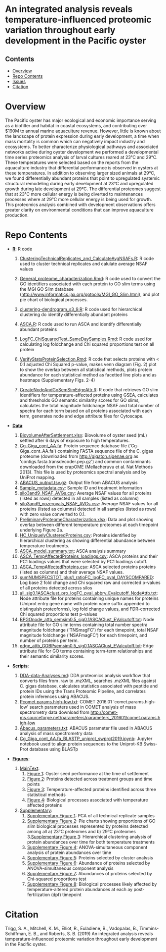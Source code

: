 # An integrated analysis reveals temperature-influenced proteomic variation throughout early development in the Pacific oyster



## Contents

- [Overview](#overview)
- [Repo Contents](#repo-contents)
- [Issues](https://github.com/shellytrigg/paper-OysterSeed-TimeXTemp/issues)
- [Citation](#citation)

# Overview
The Pacific oyster has major ecological and economic importance serving as a biofilter and habitat in coastal ecosystems, and contributing over $190M to annual marine aquaculture revenue. However, little is known about the landscape of protein expression during early development, a time when mass mortality is common which can negatively impact industry and ecosystems. To better characterize physiological pathways and associated networks active during oyster development we performed a developmental time series proteomics analysis of larval cultures reared at 23°C and 29°C. These temperatures were selected based on the reports from the aquaculture industry that differential performance is observed in oysters at these temperatures. In addition to observing larger sized animals at 29°C, we found differentially abundant proteins that point to upregulated systemic structural remodeling during early development at 23°C and upregulated growth during late development at 29°C. The differential proteomes suggest that at 23°C more cellular energy is being diverted to maintenances processes where at 29°C more cellular energy is being used for growth. This proteomics analysis combined with development observations offers greater clarity on environmental conditions that can improve aquaculture production.

# Repo Contents
- **[R](https://github.com/shellytrigg/paper-OysterSeed-TimeXTemp/tree/master/R)**: R code
	1. 	[ClusteringTechnicalReplicates\_and\_CalculateAvgNSAFs.R](https://github.com/shellytrigg/paper-OysterSeed-TimeXTemp/blob/master/R/ClusteringTechnicalReplicates_and_CalculateAvgNSAFs.R):   R code used to cluster technical replicates and calulate average NSAF values

	2. [General\_proteome\_characterization.Rmd](https://github.com/shellytrigg/paper-OysterSeed-TimeXTemp/blob/master/R/General_proteome_characterization.Rmd):  R code used to  convert the GO identifiers associated with each protein to GO slim terms using the MGI GO Slim database (http://www.informatics.jax.org/gotools/MGI_GO_Slim.html), and plot pie chart of biological processes.  
	3. [clustering-dendrogram\_s3\_9.R](https://github.com/shellytrigg/paper-OysterSeed-TimeXTemp/blob/master/R/clustering-dendrogram_s3_9.R):  R code used for hierarchical clustering do identify differentially abundant proteins
	4. [ASCA.R](https://github.com/shellytrigg/paper-OysterSeed-TimeXTemp/blob/master/R/ASCA.R):  R code used to run ASCA and identify differentially abundant proteins
	5. [LogFC\_ChiSquaredTest\_SameDaySamples.Rmd](https://github.com/shellytrigg/paper-OysterSeed-TimeXTemp/blob/master/R/LogFC_ChiSquaredTest_SameDaySamples.Rmd): R code used for calculating log foldchange and Chi squared proportions test on all protein 
	6. [VerifyStatsProteinSelection.Rmd](https://github.com/shellytrigg/paper-OysterSeed-TimeXTemp/blob/master/R/VerifyStatsProteinSelection.Rmd): R code that selects proteins with < 0.1 adjusted Chi Squared p-value, makes venn diagram (Fig. 2) plot to show the overlap between all statistical methods, plots protein abundance for each statistical method as facetted line plots and as heatmaps (Supplementary Figs. 2-4)
	7. [CreateNodeAndGoSemSimEdgeAttr.R](https://github.com/shellytrigg/paper-OysterSeed-TimeXTemp/blob/master/R/CreateNodeAndGoSemSimEdgeAttr.R): R code that retrieves GO slim identifiers for temperature-affected proteins using GSEA, calculates and thresholds GO semantic similarity scores for GO slims, calculates the total magnitude foldchange NSAF and total number of spectra for each term based on all proteins associated with each term, generates node and edge attribute files for Cytoscape.


- **[Data](https://github.com/shellytrigg/paper-OysterSeed-TimeXTemp/tree/master/Data)**: 
	1. [BiovolumeAfterSettlement.xlsx](https://github.com/shellytrigg/paper-OysterSeed-TimeXTemp/blob/master/Data/BiovolumeAfterSettlement.xlsx):  Biovolume of oyster seed (mL) settled after 6 days of exposure to high temperatures.
	2. [Cg\-Giga\_cont\_AA.fa](https://github.com/shellytrigg/paper-OysterSeed-TimeXTemp/blob/master/Data/Cg-Giga_cont_AA.fa):  Protein sequence database file ('Cg-Giga\_cont\_AA.fa') containing FASTA sequence file of the C. gigas proteome (downloaded from http://gigaton.sigenae.org as 'contigs.fasta.transdecoder.pep.gz') and common contaminants downloaded from the crapOME (Mellacheruvu et al. Nat Methods 2013). This file is used by proteomics spectral analysis and by UniProt mapping.
	3. [ABACUS\_output.tsv.gz](https://github.com/shellytrigg/paper-OysterSeed-TimeXTemp/blob/master/Data/Abacus_output.tsv):  Output file from ABACUS analysis  
	4. [Sample_metadata.csv](https://github.com/shellytrigg/paper-OysterSeed-TimeXTemp/blob/master/Data/Sample_metadata.csv):  Sample ID and treatment information
	5. [silo3and9\_NSAF\_AVGs.csv](https://github.com/shellytrigg/paper-OysterSeed-TimeXTemp/blob/master/Data/silo3and9_NSAF_AVGs.csv):  Average NSAF values for all proteins (listed as rows) detected in all samples (listed as columns)
	6. [silo3and9\_nozerovals\_NSAF\_AVGs.csv](https://github.com/shellytrigg/paper-OysterSeed-TimeXTemp/blob/master/Data/silo3and9_nozerovals_NSAF_AVGs.csv):  Average NSAF values for all proteins (listed as columns) detected in all samples (listed as rows) with zero value converted to 0.1. 
	7. [PreliminaryProteomeCharacterization.xlsx](https://github.com/shellytrigg/paper-OysterSeed-TimeXTemp/blob/master/Data/PreliminaryProteomeCharacterization.xlsx): Data and plot showing overlap between different temperature proteomes at each timepoint underlying Figure 2a.  
	8. [HC_UniquelyClusteredProteins.csv](https://github.com/shellytrigg/paper-OysterSeed-TimeXTemp/blob/master/Data/HC_UniquelyClusteredProteins.csv):  Proteins identified by hierarchical clustering as showing differential abundance between temperature treatments. 
	9. [ASCA\_model\_summary.txt](https://github.com/shellytrigg/paper-OysterSeed-TimeXTemp/blob/master/Data/ASCA_model_summary.txt):  ASCA analysis summary
	10. [ASCA\_TempAffectedProteins\_loadings.csv](https://github.com/shellytrigg/paper-OysterSeed-TimeXTemp/blob/master/Data/ASCA_TempAffectedProteins_loadings.csv):  ASCA proteins and their PC1 loadings values that were selected by PC1 loadings cutoff.
	11. [ASCA_TempAffectedProteins.csv](https://github.com/shellytrigg/paper-OysterSeed-TimeXTemp/blob/master/Data/ASCA_TempAffectedProteins.csv):  ASCA selected proteins proteins (listed as columns) and their average NSAF values.
	12. [sumNUMSPECSTOT\_plus1\_ratioFC\_logFC\_pval\_DAYSCOMPARED](https://github.com/shellytrigg/paper-OysterSeed-TimeXTemp/blob/master/Data/sumNUMSPECSTOT_plus1_ratioFC_logFC_pval_DAYSCOMPARED.csv):  Log base 2 fold change and Chi squared raw and corrected p-values of all proteins detected across silos
	13. [all_sig0.1ASCAclust\_pro\_logFC\_pval\_abbrv\_Evalcutoff\_NodeAttb.txt](https://github.com/shellytrigg/paper-OysterSeed-TimeXTemp/blob/master/Data/all_sig0.1ASCAclust_pro_logFC_pval_abbrv_Evalcutoff_NodeAttb.txt):  Node attribute file for proteins containing unique names for proteins (Uniprot entry gene name with protein name suffix appended to distinguish proteoforms), log fold change values, and FDR-corrected Chi squared proportions test p-values
	14. [BPGOnode\_attb\_semsim0.5\_sig0.1ASCAClust\_EValcutoff.txt](https://github.com/shellytrigg/paper-OysterSeed-TimeXTemp/blob/master/Data/BPGOnode_attb_semsim0.5_sig0.1ASCAClust_EValcutoff.txt): Node attribute file for GO slim terms containing total number spectra magnitude foldchange ('TNSmagFC') for each timepoint, total NSAF magnitude foldchange ('NSAFmagFC') for each timepoint, and number of proteins per term.
	15. [edge\_attb\_GOBPsemsim0.5\_sig0.1ASCAClust\_EValcutoff.txt](https://github.com/shellytrigg/paper-OysterSeed-TimeXTemp/blob/master/Data/edge_attb_GOBPsemsim0.5_sig0.1ASCAClust_EValcutoff.txt): Edge attribute file for GO terms containing term-term relationships and their semantic similarity scores.
- **[Scripts](https://github.com/shellytrigg/paper-OysterSeed-TimeXTemp/tree/master/Scripts)**: 
	1. [DDA-data-Analyses.md](https://github.com/shellytrigg/paper-OysterSeed-TimeXTemp/blob/master/Scripts/DDA-data-Analyses.md):  DDA proteomics analysis workflow that converts files from .raw to .mzXML, searches .mzXML files against C. gigas database, calculates statistics associated with peptide and protein IDs using the Trans Proteomic Pipeline, and correlates protein inferences using ABACUS.  
	2. [Pcomet.params.high-low.txt](https://github.com/shellytrigg/paper-OysterSeed-TimeXTemp/blob/master/Scripts/Pcomet.params.high-low.txt):  COMET 2016.01 'comet.params.high-low' search parameters used in COMET analysis of mass spectrometry data download from http://comet-ms.sourceforge.net/parameters/parameters_201601/comet.params.high-low
	3. [Abacus_parameters.txt](https://github.com/shellytrigg/paper-OysterSeed-TimeXTemp/blob/master/Scripts/Abacus_parameters.txt):  ABACUS parameter file used in ABACUS analysis of mass spectrometry data
	4. [Cg\_Giga\_cont\_AA.fa\_BLASTP\_uniprot\_swprot2019.ipynb](https://github.com/shellytrigg/paper-OysterSeed-TimeXTemp/blob/master/Scripts/Cg_Giga_cont_AA.fa_BLASTP_uniprot_swprot2019.ipynb):  Jupyter notebook used to align protein sequences to the Uniprot-KB Swiss-Prot database using BLASTp 
- **[Figures](https://github.com/shellytrigg/paper-OysterSeed-TimeXTemp/tree/master/Figures)**:
	1. [MainText](https://github.com/shellytrigg/paper-OysterSeed-TimeXTemp/tree/master/Figures/MainText): 
		1. [Figure 1](https://github.com/shellytrigg/paper-OysterSeed-TimeXTemp/blob/master/Figures/MainText/Figure1.png): Oyster seed performance at the time of settlement
		2. [Figure 2](https://github.com/shellytrigg/paper-OysterSeed-TimeXTemp/blob/master/Figures/MainText/Figure2.png): Proteins detected across treatment groups and time points
		3. [Figure 3](https://github.com/shellytrigg/paper-OysterSeed-TimeXTemp/blob/master/Figures/MainText/Figure3.png): Temperature-affected proteins identified across three statistical methods
		4. [Figure 4](): Biological processes associated with temperature affected proteins
	2. [Supplementary](https://github.com/shellytrigg/paper-OysterSeed-TimeXTemp/tree/master/Figures/Supplementary):
		1. [Supplementary Figure 1](https://github.com/shellytrigg/paper-OysterSeed-TimeXTemp/blob/master/Figures/Supplementary/SupplementaryFigure1.jpg): PCA of all technical replicate samples
		2. [Supplementary Figure 2](https://github.com/shellytrigg/paper-OysterSeed-TimeXTemp/blob/master/Figures/Supplementary/SupplementaryFigure2.jpg): Pie charts showing proportions of GO slim biological processes represented by proteins detected among all a) 23°C proteomes and b) 29°C proteomes
		3.[Supplementary Figure 3](https://github.com/shellytrigg/paper-OysterSeed-TimeXTemp/blob/master/Figures/Supplementary/SupplementaryFigure2.png): Hierarchical clustering analysis of protein abundances over time for both temperature treatments
		4. [Supplementary Figure 4](https://github.com/shellytrigg/paper-OysterSeed-TimeXTemp/blob/master/Figures/Supplementary/SupplementaryFigure3.png): ANOVA-simultaneous component analysis of protein abundances over time
		5. [Supplementary Figure 5](https://github.com/shellytrigg/paper-OysterSeed-TimeXTemp/blob/master/Figures/Supplementary/SupplementaryFigure4.jpg): Proteins selected by cluster analysis
		6. [Supplementary Figure 6](https://github.com/shellytrigg/paper-OysterSeed-TimeXTemp/blob/master/Figures/Supplementary/SupplementaryFigure5.jpg): Abundance of proteins selected by ANOVA-simultaneous component analysis
		7. [Supplementary Figure 7](https://github.com/shellytrigg/paper-OysterSeed-TimeXTemp/blob/master/Figures/Supplementary/SupplementaryFigure6.jpg): Abundances of proteins selected by Chi-squared proportions test
		8. [Supplementary Figure 8](https://github.com/shellytrigg/paper-OysterSeed-TimeXTemp/blob/master/Figures/Supplementary/SupplementaryFigure8.jpg): Biological processes likely affected by temperature-altered protein abundances at each ay post-fertilization (dpf) timepoint 



# Citation
Trigg, S. A., Mitchell, K. M., Elliot, R., Euladiene, B., Vadopalas, B., Timmins-Schiffman, E. B., and Roberts, S. B. (2019) An integrated analysis reveals temperature-influenced proteomic variation throughout early development in the Pacific oyster. 
